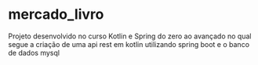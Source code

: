 # mercado_livro
Projeto desenvolvido no curso Kotlin e Spring do zero ao avançado no qual segue a criação de uma api rest em kotlin utilizando spring boot e o banco de dados mysql
